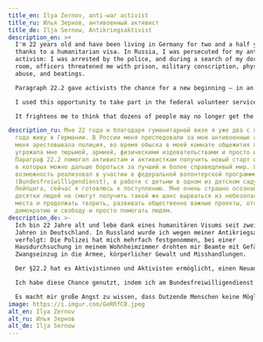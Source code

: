 ```yaml
---
title_en: Ilya Zernov, anti-war activist
title_ru: Илья Зернов, антивоенный активист
title_de: Ilja Sernow, Antikriegsaktivist
description_en: >+
  I'm 22 years old and have been living in Germany for two and a half years
  thanks to a humanitarian visa. In Russia, I was persecuted for my anti-war
  activism: I was arrested by the police, and during a search of my dormitory
  room, officers threatened me with prison, military conscription, physical
  abuse, and beatings.

  Paragraph 22.2 gave activists the chance for a new beginning — in an environment where they could continue fighting for a fairer and better world.

  I used this opportunity to take part in the federal volunteer service (Bundesfreiwilligendienst), working with children in a kindergarten in Leipzig. Now I’m preparing to enter university.

  It frightens me to think that dozens of people may no longer get the same chance to escape dangerous conditions, develop socially important projects, defend democracy and freedom — or simply help others.

description_ru: Мне 22 года и благодаря гуманитарной визе я уже два с половиной
  года живу в Германии. В России меня преследовали за мои антивоенные акции,
  меня арестовывала полиция, во время обыска в моей комнате общежития полиция
  угрожала мне тюрьмой, армией, физическими издевательствами и просто избиением.
  Параграф 22.2 помогал активистам и активисткам получить новый старт и условия,
  в которых можно дальше бороться за лучший и более справедливый мир. Я эту
  возможность реализовал в участии в федеральной волонтерской программе
  (Bundesfreiwilligendienst), в работе с детьми в одном из детском саду
  Лейпцига, сейчас я готовлюсь к поступлению. Мне очень страшно осознавать, что
  десятки людей не смогут получить такой же шанс вырваться из небезопасного
  места и продолжать творить, развивать общественно важные проекты, отстаивать
  демократию и свободу и просто помогать людям.
description_de: >-
  Ich bin 22 Jahre alt und lebe dank eines humanitären Visums seit zweieinhalb
  Jahren in Deutschland. In Russland wurde ich wegen meiner Antikriegsaktionen
  verfolgt: Die Polizei hat mich mehrfach festgenommen, bei einer
  Hausdurchsuchung in meinem Wohnheimzimmer drohten mir Beamte mit Gefängnis,
  Zwangseinzug in die Armee, körperlicher Gewalt und Misshandlungen.

  Der §22.2 hat es Aktivistinnen und Aktivisten ermöglicht, einen Neuanfang zu machen – in einem Umfeld, in dem sie weiter für eine gerechtere und bessere Welt kämpfen können.

  Ich habe diese Chance genutzt, indem ich am Bundesfreiwilligendienst teilgenommen habe und in einer Leipziger Kindertagesstätte mit Kindern gearbeitet habe. Derzeit bereite ich mich auf ein Studium vor.

  Es macht mir große Angst zu wissen, dass Dutzende Menschen keine Möglichkeit mehr bekommen könnten, aus gefährlichen Situationen zu entkommen, gesellschaftlich relevante Projekte weiterzuentwickeln, sich für Demokratie und Freiheit einzusetzen – oder einfach anderen zu helfen.
image: https://i.imgur.com/GeRRfCB.jpeg
alt_en: Ilya Zernov
alt_ru: Илья Зернов
alt_de: Ilja Sernow
---
```


